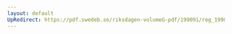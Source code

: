 ```yaml
---
layout: default
UpRedirect: https://pdf.swedeb.se/riksdagen-volumeG-pdf/199091/reg_199091/reg_199091_0340.pdf
---
```

